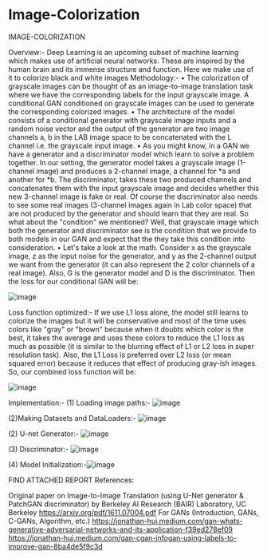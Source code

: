 # Image-Colorization
IMAGE-COLORIZATION



Overview:-
 Deep Learning is an upcoming subset of machine learning which makes use of artificial neural networks. These are inspired by the human brain and its immense structure and function. Here we make use of it to colorize black and white images
Methodology:-
•	The colorization of grayscale images can be thought of as an image-to-image translation task where we have the corresponding labels for the input grayscale image. A conditional GAN conditioned on grayscale images can be used to generate the corresponding colorized images.
•	The architecture of the model consists of a conditional generator with grayscale image inputs and a random noise vector and the output of the generator are two image channels a, b in the LAB image space to be concatenated with the L channel i.e. the grayscale input image.
•	As you might know, in a GAN we have a generator and a discriminator model which learn to solve a problem together. In our setting, the generator model takes a grayscale image (1-channel image) and produces a 2-channel image, a channel for *a and another for *b. The discriminator, takes these two produced channels and concatenates them with the input grayscale image and decides whether this new 3-channel image is fake or real. Of course the discriminator also needs to see some real images (3-channel images again in Lab color space) that are not produced by the generator and should learn that they are real.
So what about the "condition" we mentioned? Well, that grayscale image which both the generator and discriminator see is the condition that we provide to both models in our GAN and expect that the they take this condition into consideration.
•	Let's take a look at the math. Consider x as the grayscale image, z as the input noise for the generator, and y as the 2-channel output we want from the generator (it can also represent the 2 color channels of a real image). Also, G is the generator model and D is the discriminator. Then the loss for our conditional GAN will be:

![image](https://user-images.githubusercontent.com/97727617/176667670-ef4904b4-ec4c-43da-ac50-dd8335d8f9f5.png)

 

Loss function optimized:-
If we use L1 loss alone, the model still learns to colorize the images but it will be conservative and most of the time uses colors like "gray" or "brown" because when it doubts which color is the best, it takes the average and uses these colors to reduce the L1 loss as much as possible (it is similar to the blurring effect of L1 or L2 loss in super resolution task). Also, the L1 Loss is preferred over L2 loss (or mean squared error) because it reduces that effect of producing gray-ish images. So, our combined loss function will be:

![image](https://user-images.githubusercontent.com/97727617/176667760-9963f6f2-d81b-4153-a85b-22eb3c7a53a7.png)


 

Implementation:-
(1)	Loading image paths:-
![image](https://user-images.githubusercontent.com/97727617/176667791-8bd9d914-e20c-4b57-b6af-7859f8e731eb.png)

 

(2)Making Datasets and DataLoaders:-
![image](https://user-images.githubusercontent.com/97727617/176667823-34f5e0e3-2be9-45d4-bc9f-2655ec4bee8d.png)

 
(2)	U-net Generator:-
![image](https://user-images.githubusercontent.com/97727617/176667857-d2da6394-ead2-427c-8e44-e7108abe95c6.png)

 
(3)	Discriminator:-
![image](https://user-images.githubusercontent.com/97727617/176667881-8b8e476c-e01a-43f0-85ac-8ecd13f0c48f.png)

 
(4)	Model Initialization:-![image](https://user-images.githubusercontent.com/97727617/176668100-a7102748-8a47-45b4-b38b-7a444e63af2d.png)



FIND ATTACHED REPORT
References:

Original paper on Image-to-Image Translation (using U-Net generator & PatchGAN discriminator)
by Berkeley AI Research (BAIR) Laboratory, UC Berkeley
https://arxiv.org/pdf/1611.07004.pdf
For GANs (Introduction, GANs, C-GANs, Algorithm, etc.)
https://jonathan-hui.medium.com/gan-whats-generative-adversarial-networks-and-its-application-f39ed278ef09
https://jonathan-hui.medium.com/gan-cgan-infogan-using-labels-to-improve-gan-8ba4de5f9c3d

